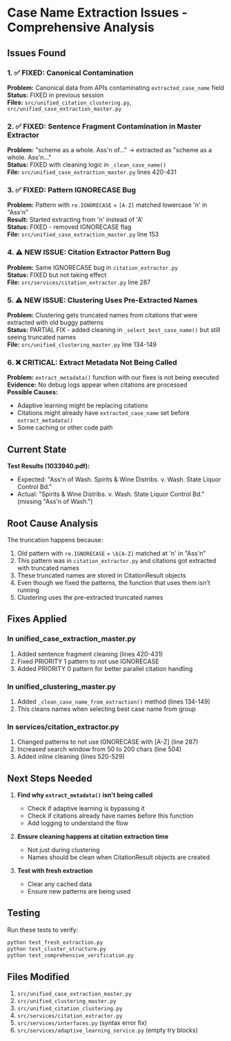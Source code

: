 # Case Name Extraction Issues - Comprehensive Analysis

## Issues Found

### 1. ✅ FIXED: Canonical Contamination
**Problem:** Canonical data from APIs contaminating `extracted_case_name` field  
**Status:** FIXED in previous session  
**Files:** `src/unified_citation_clustering.py`, `src/unified_case_extraction_master.py`

### 2. ✅ FIXED: Sentence Fragment Contamination in Master Extractor
**Problem:** "scheme as a whole. Ass'n of..." → extracted as "scheme as a whole. Ass'n..."  
**Status:** FIXED with cleaning logic in `_clean_case_name()`  
**File:** `src/unified_case_extraction_master.py` lines 420-431

### 3. ✅ FIXED: Pattern IGNORECASE Bug
**Problem:** Pattern with `re.IGNORECASE` + `[A-Z]` matched lowercase 'n' in "Ass'n"  
**Result:** Started extracting from 'n' instead of 'A'  
**Status:** FIXED - removed IGNORECASE flag  
**File:** `src/unified_case_extraction_master.py` line 153

### 4. ⚠️ NEW ISSUE: Citation Extractor Pattern Bug
**Problem:** Same IGNORECASE bug in `citation_extractor.py`  
**Status:** FIXED but not taking effect  
**File:** `src/services/citation_extractor.py` line 287

### 5. ⚠️ NEW ISSUE: Clustering Uses Pre-Extracted Names
**Problem:** Clustering gets truncated names from citations that were extracted with old buggy patterns  
**Status:** PARTIAL FIX - added cleaning in `_select_best_case_name()` but still seeing truncated names  
**File:** `src/unified_clustering_master.py` line 134-149

### 6. ❌ CRITICAL: Extract Metadata Not Being Called
**Problem:** `extract_metadata()` function with our fixes is not being executed  
**Evidence:** No debug logs appear when citations are processed  
**Possible Causes:**
- Adaptive learning might be replacing citations
- Citations might already have `extracted_case_name` set before `extract_metadata()`
- Some caching or other code path

## Current State

**Test Results (1033940.pdf):**
- Expected: "Ass'n of Wash. Spirits & Wine Distribs. v. Wash. State Liquor Control Bd."
- Actual: "Spirits & Wine Distribs. v. Wash. State Liquor Control Bd." (missing "Ass'n of Wash.")

## Root Cause Analysis

The truncation happens because:
1. Old pattern with `re.IGNORECASE` + `\b[A-Z]` matched at 'n' in "Ass'n"
2. This pattern was in `citation_extractor.py` and citations got extracted with truncated names
3. These truncated names are stored in CitationResult objects
4. Even though we fixed the patterns, the function that uses them isn't running
5. Clustering uses the pre-extracted truncated names

## Fixes Applied

### In unified_case_extraction_master.py
1. Added sentence fragment cleaning (lines 420-431)
2. Fixed PRIORITY 1 pattern to not use IGNORECASE
3. Added PRIORITY 0 pattern for better parallel citation handling

### In unified_clustering_master.py
1. Added `_clean_case_name_from_extraction()` method (lines 134-149)
2. This cleans names when selecting best case name from group

### In services/citation_extractor.py
1. Changed patterns to not use IGNORECASE with [A-Z] (line 287)
2. Increased search window from 50 to 200 chars (line 504)
3. Added inline cleaning (lines 520-529)

## Next Steps Needed

1. **Find why `extract_metadata()` isn't being called**
   - Check if adaptive learning is bypassing it
   - Check if citations already have names before this function
   - Add logging to understand the flow

2. **Ensure cleaning happens at citation extraction time**
   - Not just during clustering
   - Names should be clean when CitationResult objects are created

3. **Test with fresh extraction**
   - Clear any cached data
   - Ensure new patterns are being used

## Testing

Run these tests to verify:
```bash
python test_fresh_extraction.py
python test_cluster_structure.py
python test_comprehensive_verification.py
```

## Files Modified

1. `src/unified_case_extraction_master.py`
2. `src/unified_clustering_master.py`
3. `src/unified_citation_clustering.py`
4. `src/services/citation_extractor.py`
5. `src/services/interfaces.py` (syntax error fix)
6. `src/services/adaptive_learning_service.py` (empty try blocks)

